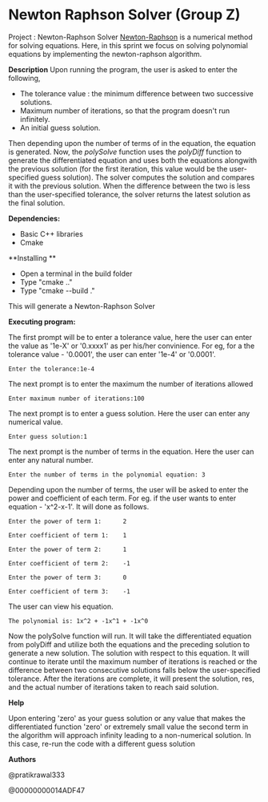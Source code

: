 # Newton Raphson Solver (Group Z)
Project : Newton-Raphson Solver
[Newton-Raphson](https://en.wikipedia.org/wiki/Newton%27s_method) is a numerical method for solving equations. Here, in this sprint we focus on solving polynomial equations by implementing the newton-raphson algorithm. 

**Description**
Upon running the program, the user is asked to enter the following,

- The tolerance value : the minimum difference between two successive solutions.
- Maximum number of iterations, so that the program doesn't run infinitely. 
- An initial guess solution.

Then depending upon the number of terms of in the equation, the equation is generated. Now, the _polySolve_ function uses the _polyDiff_ function to generate the differentiated equation and uses both the equations alongwith the previous solution (for the first iteration, this value would be the user-specified guess solution). The solver computes the solution and compares it with the previous solution. When the difference between the two is less than the user-specified tolerance, the solver returns the latest solution as the final solution. 

**Dependencies:**

- Basic C++ libraries
- Cmake 

**Installing **

- Open a terminal in the build folder
- Type "cmake .."
- Type "cmake --build ."

This will generate a Newton-Raphson Solver

**Executing program:**

The first prompt will be to enter a tolerance value, here the user can enter the value as '1e-X' or '0.xxxx1' as per his/her convinience. For eg, for a the tolerance value - '0.0001', the user can enter '1e-4' or '0.0001'.

`Enter the tolerance:1e-4`

The next prompt is to enter the maximum the number of iterations allowed

`Enter maximum number of iterations:100`

The next prompt is to enter a guess solution. Here the user can enter any numerical value.

`Enter guess solution:1`

The next prompt is the number of terms in the equation. Here the user can enter any natural number.

`Enter the number of terms in the polynomial equation: 3`

Depending upon the number of terms, the user will be asked to enter the power and coefficient of each term. For eg. if the user wants to enter equation - 'x^2-x-1'. It will done as follows. 

`Enter the power of term 1:      2`

`Enter coefficient of term 1:    1`

`Enter the power of term 2:      1`

`Enter coefficient of term 2:    -1`

`Enter the power of term 3:      0`

`Enter coefficient of term 3:    -1`

The user can view his equation.  

`The polynomial is: 1x^2 + -1x^1 + -1x^0 `

Now the polySolve function will run. It will take the differentiated equation from polyDiff and utilize both the equations and the preceding solution to generate a new solution. The solution with respect to this equation. 
It will continue to iterate until the maximum number of iterations is reached or the difference between two consecutive solutions falls below the user-specified tolerance. 
After the iterations are complete, it will present the solution, res, and the actual number of iterations taken to reach said solution. 

**Help**

Upon entering 'zero' as your guess solution or any value that makes the differentiated function 'zero' or extremely small value the second term in the algorithm will approach infinity leading to a non-numerical solution. In this case, re-run the code with a different guess solution

**Authors**

@pratikrawal333

@00000000014ADF47
